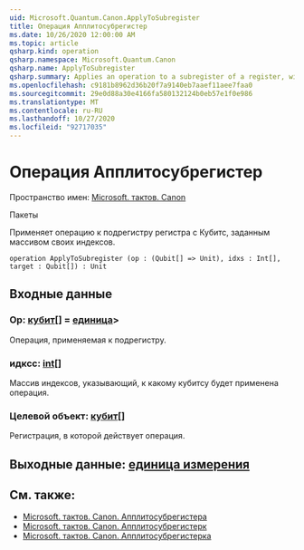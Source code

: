 ```yaml
---
uid: Microsoft.Quantum.Canon.ApplyToSubregister
title: Операция Апплитосубрегистер
ms.date: 10/26/2020 12:00:00 AM
ms.topic: article
qsharp.kind: operation
qsharp.namespace: Microsoft.Quantum.Canon
qsharp.name: ApplyToSubregister
qsharp.summary: Applies an operation to a subregister of a register, with qubits specified by an array of their indices.
ms.openlocfilehash: c9181b8962d36b20f7a9140eb7aaef11aee7faa0
ms.sourcegitcommit: 29e0d88a30e4166fa580132124b0eb57e1f0e986
ms.translationtype: MT
ms.contentlocale: ru-RU
ms.lasthandoff: 10/27/2020
ms.locfileid: "92717035"
---
```

# <a name="applytosubregister-operation"></a>Операция Апплитосубрегистер

Пространство имен: [Microsoft. тактов. Canon](xref:Microsoft.Quantum.Canon)

Пакеты [](https://nuget.org/packages/)


Применяет операцию к подрегистру регистра с Кубитс, заданным массивом своих индексов.

```qsharp
operation ApplyToSubregister (op : (Qubit[] => Unit), idxs : Int[], target : Qubit[]) : Unit
```


## <a name="input"></a>Входные данные

### <a name="op--qubit--unit"></a>Op: [кубит](xref:microsoft.quantum.lang-ref.qubit)[] = [единица](xref:microsoft.quantum.lang-ref.unit)> 

Операция, применяемая к подрегистру.


### <a name="idxs--int"></a>идксс: [int](xref:microsoft.quantum.lang-ref.int)[]

Массив индексов, указывающий, к какому кубитсу будет применена операция.


### <a name="target--qubit"></a>Целевой объект: [кубит](xref:microsoft.quantum.lang-ref.qubit)[]

Регистрация, в которой действует операция.



## <a name="output--unit"></a>Выходные данные: [единица измерения](xref:microsoft.quantum.lang-ref.unit)



## <a name="see-also"></a>См. также:

- [Microsoft. тактов. Canon. Апплитосубрегистера](xref:Microsoft.Quantum.Canon.ApplyToSubregisterA)
- [Microsoft. тактов. Canon. Апплитосубрегистерк](xref:Microsoft.Quantum.Canon.ApplyToSubregisterC)
- [Microsoft. тактов. Canon. Апплитосубрегистерка](xref:Microsoft.Quantum.Canon.ApplyToSubregisterCA)